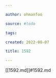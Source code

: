 ```yaml
---

author: ohmanfoo

source: #todo

tags: 

created: 2022-08-07

title: 1592

---
```

[[1592.md]]#1592.md